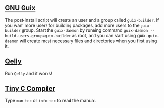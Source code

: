 [GNU Guix](https://www.gnu.org/software/guix/)
--------
The post-install script will create an user and a group called `guix-builder`. If you want more users for building packages, add more users to the `guix-builder` group. Start the `guix-daemon` by running command `guix-daemon --build-users-group=guix-builder` as root, and you can start using guix. `guix-daemon` will create most necessary files and directories when you first using it.

[Qelly](https://github.com/uranusjr/Qelly)
-----
Run `Qelly` and it works!

[Tiny C Compiler](http://bellard.org/tcc/)
---------------
Type `man tcc` or `info tcc` to read the manual.
